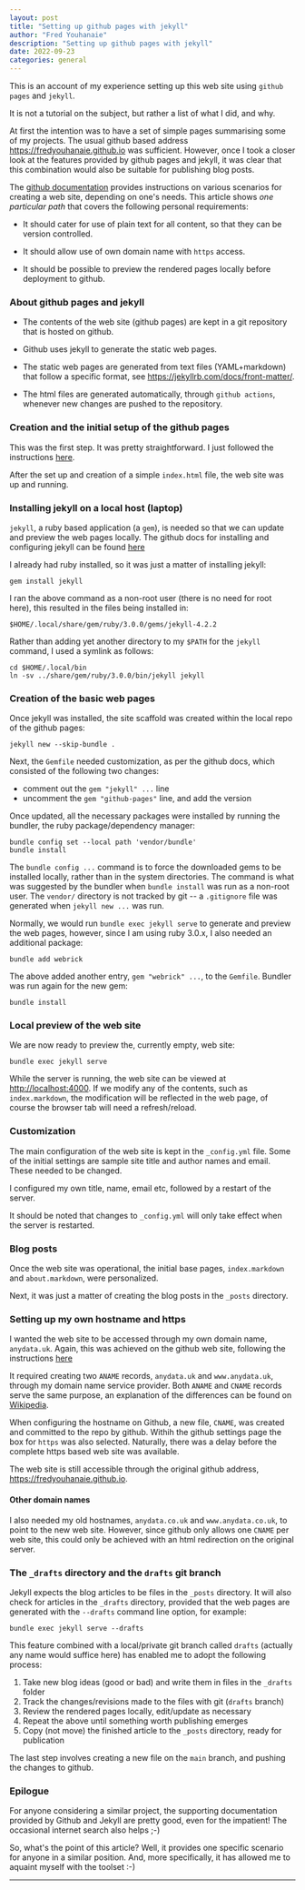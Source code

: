 ```yaml
---
layout: post
title: "Setting up github pages with jekyll"
author: "Fred Youhanaie"
description: "Setting up github pages with jekyll"
date: 2022-09-23
categories: general
---
```


This is an account of my experience setting up this web site using `github
pages` and `jekyll`.

It is not a tutorial on the subject, but rather a list of what I did, and why.

At first the intention was to have a set of simple pages summarising some of my
projects. The usual github based address <https://fredyouhanaie.github.io> was
sufficient. However, once I took a closer look at the features provided by
github pages and jekyll, it was clear that this combination would also be
suitable for publishing blog posts.

The
[github documentation](https://docs.github.com/en/pages/setting-up-a-github-pages-site-with-jekyll/about-github-pages-and-jekyll)
provides instructions on various scenarios for creating a web site, depending on
one's needs. This article shows _one particular path_ that covers the following
personal requirements:

* It should cater for use of plain text for all content, so that they can be
  version controlled.

* It should allow use of own domain name with `https` access.

* It should be possible to preview the rendered pages locally before deployment
  to github.

### About github pages and jekyll

* The contents of the web site (github pages) are kept in a git repository that
  is hosted on github.

* Github uses jekyll to generate the static web pages.

* The static web pages are generated from text files (YAML+markdown) that follow
  a specific format, see <https://jekyllrb.com/docs/front-matter/>.

* The html files are generated automatically, through `github actions`, whenever
  new changes are pushed to the repository.

### Creation and the initial setup of the github pages

This was the first step. It was pretty straightforward. I just followed the
instructions [here](https://docs.github.com/en/pages/quickstart).

After the set up and creation of a simple `index.html` file, the web
site was up and running.

### Installing jekyll on a local host (laptop)

`jekyll`, a ruby based application (a `gem`), is needed so that we can update
and preview the web pages locally. The github docs for installing and
configuring jekyll can be found
[here](https://docs.github.com/en/pages/setting-up-a-github-pages-site-with-jekyll/about-github-pages-and-jekyll)

I already had ruby installed, so it was just a matter of installing jekyll:

    gem install jekyll

I ran the above command as a non-root user (there is no need for root here),
this resulted in the files being installed in:

    $HOME/.local/share/gem/ruby/3.0.0/gems/jekyll-4.2.2

Rather than adding yet another directory to my `$PATH` for the `jekyll` command,
I used a symlink as follows:

    cd $HOME/.local/bin
    ln -sv ../share/gem/ruby/3.0.0/bin/jekyll jekyll

### Creation of the basic web pages

Once jekyll was installed, the site scaffold was created within the local repo
of the github pages:

    jekyll new --skip-bundle .

Next, the `Gemfile` needed customization, as per the github docs, which
consisted of the following two changes:

* comment out the `gem "jekyll" ...` line
* uncomment the `gem "github-pages"` line, and add the version

Once updated, all the necessary packages were installed by running the bundler,
the ruby package/dependency manager:

    bundle config set --local path 'vendor/bundle'
    bundle install

The `bundle config ...` command is to force the downloaded gems to be installed
locally, rather than in the system directories. The command is what was
suggested by the bundler when `bundle install` was run as a non-root user. The
`vendor/` directory is not tracked by git -- a `.gitignore` file was generated
when `jekyll new ...` was run.

Normally, we would run `bundle exec jekyll serve` to generate and preview the
web pages, however, since I am using ruby 3.0.x, I also needed an additional
package:

    bundle add webrick

The above added another entry, `gem "webrick" ...`, to the `Gemfile`. Bundler
was run again for the new gem:

    bundle install

### Local preview of the web site

We are now ready to preview the, currently empty, web site:

    bundle exec jekyll serve

While the server is running, the web site can be viewed at
<http://localhost:4000>. If we modify any of the contents, such as
`index.markdown`, the modification will be reflected in the web page, of course
the browser tab will need a refresh/reload.

### Customization

The main configuration of the web site is kept in the `_config.yml` file. Some
of the initial settings are sample site title and author names and email. These
needed to be changed.

I configured my own title, name, email etc, followed by a restart of the server.

It should be noted that changes to `_config.yml` will only take effect when the
server is restarted.

### Blog posts

Once the web site was operational, the initial base pages, `index.markdown` and
`about.markdown`, were personalized.

Next, it was just a matter of creating the blog posts in the `_posts` directory.

### Setting up my own hostname and https

I wanted the web site to be accessed through my own domain name, `anydata.uk`.
Again, this was achieved on the github web site, following the instructions
[here](https://docs.github.com/en/pages/configuring-a-custom-domain-for-your-github-pages-site/about-custom-domains-and-github-pages)

It required creating two `ANAME` records, `anydata.uk` and `www.anydata.uk`,
through my domain name service provider. Both `ANAME` and `CNAME` records serve
the same purpose, an explanation of the differences can be found on
[Wikipedia](https://en.wikipedia.org/wiki/CNAME_record#ANAME_record).

When configuring the hostname on Github, a new file, `CNAME`, was created and
committed to the repo by github. Withih the github settings page the box for
`https` was also selected. Naturally, there was a delay before the complete
https based web site was available.

The web site is still accessible through the original github address,
<https://fredyouhanaie.github.io>.

#### Other domain names

I also needed my old hostnames, `anydata.co.uk` and `www.anydata.co.uk`, to
point to the new web site. However, since github only allows one `CNAME` per web
site, this could only be achieved with an html redirection on the original
server.

### The `_drafts` directory and the `drafts` git branch

Jekyll expects the blog articles to be files in the `_posts` directory. It will
also check for articles in the `_drafts` directory, provided that the web pages
are generated with the `--drafts` command line option, for example:

    bundle exec jekyll serve --drafts

This feature combined with a local/private git branch called `drafts` (actually
any name would suffice here) has enabled me to adopt the following process:

1. Take new blog ideas (good or bad) and write them in files in the `_drafts`
   folder
1. Track the changes/revisions made to the files with git (`drafts` branch)
1. Review the rendered pages locally, edit/update as necessary
1. Repeat the above until something worth publishing emerges
1. Copy (not move) the finished article to the `_posts` directory, ready for
   publication

The last step involves creating a new file on the `main` branch, and pushing the
changes to github.

### Epilogue

For anyone considering a similar project, the supporting documentation provided
by Github and Jekyll are pretty good, even for the impatient! The occasional
internet search also helps ;-)

So, what's the point of this article? Well, it provides one specific scenario
for anyone in a similar position. And, more specifically, it has allowed me to
aquaint myself with the toolset :-)

---
